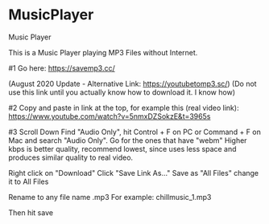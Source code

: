 # MusicPlayer
Music Player

This is a Music Player playing MP3 Files without Internet.

#1
Go here: https://savemp3.cc/

(August 2020 Update - Alternative Link: https://youtubetomp3.sc/)
(Do not use this link until you actually know how to download it. I know how)

#2
Copy and paste in link at the top, for example this (real video link):
https://www.youtube.com/watch?v=5nmxDZSokzE&t=3965s

#3
Scroll Down Find "Audio Only", hit Control + F on PC or Command + F on Mac and search "Audio Only".
Go for the ones that have "webm"
Higher kbps is better quality, recommend lowest, since uses less space and produces similar quality to real video.

Right click on "Download"
Click "Save Link As..."
Save as "All Files" change it to All Files

Rename to any file name .mp3
For example: chillmusic_1.mp3

Then hit save






